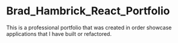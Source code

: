 # Brad_Hambrick_React_Portfolio

This is a professional portfolio that was created in order showcase applications that I have built or refactored.
